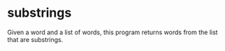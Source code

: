 # substrings
Given a word and a list of words, this program returns words from the list that are substrings.
